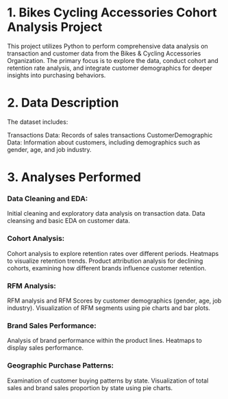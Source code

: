 # 1. Bikes Cycling Accessories Cohort Analysis Project 
This project utilizes Python to perform comprehensive data analysis on transaction and customer data from the Bikes & Cycling Accessories Organization. The primary focus is to explore the data, conduct cohort and retention rate analysis, and integrate customer demographics for deeper insights into purchasing behaviors.

# 2. Data Description
The dataset includes:

Transactions Data: Records of sales transactions
CustomerDemographic Data: Information about customers, including demographics such as gender, age, and job industry.

# 3. Analyses Performed
### Data Cleaning and EDA:
Initial cleaning and exploratory data analysis  on transaction data.
Data cleansing and basic EDA on customer data.

### Cohort Analysis:
Cohort analysis to explore retention rates over different periods.
Heatmaps to visualize retention trends.
Product attribution analysis for declining cohorts, examining how different brands influence customer retention.

### RFM Analysis:
RFM analysis and RFM Scores by customer demographics (gender, age, job industry).
Visualization of RFM segments using pie charts and bar plots.

### Brand Sales Performance:
Analysis of brand performance within the product lines.
Heatmaps to display sales performance.

### Geographic Purchase Patterns:
Examination of customer buying patterns by state.
Visualization of total sales and brand sales proportion by state using pie charts.
